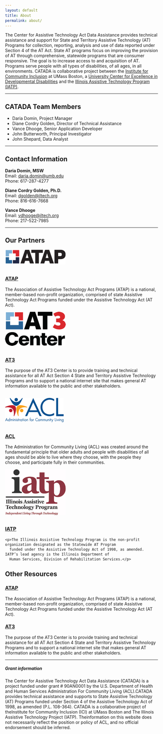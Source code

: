 ```yaml
---
layout: default
title: About
permalink: about/
---
```

<p>
  The Center for Assistive Technology Act Data Assistance provides technical assistance and support for State and
  Territory Assistive Technology (AT) Programs for collection, reporting, analysis and use of data reported under
  Section 4 of the AT Act. State AT programs focus on improving the provision of AT through comprehensive, statewide
  programs that are consumer responsive. The goal is to increase access to and acquisition of AT. Programs serve people
  with all types of disabilities, of all ages, in all environments. CATADA is collaborative project between the <a
    href="http://communityinclusion.org/" target="_blank" rel="noopener noreferrer">Institute for Community Inclusion</a> at UMass Boston, a <a href="https://www.aucd.org/template/page.cfm?id=24" target="_blank">University Center for Excellence in Developmental Disabilities</a> and the <a href="https://www.iltech.org/" target="_blank" rel="noopener noreferrer"> Illinois Assistive Technology Program (IATP)</a>.</p>

<hr />

<h2>CATADA Team Members </h2>

<ul>
  <li>Daria Domin, Project Manager </li>
  <li>Diane Cordry Golden, Director of Technical Assistance</li>
  <li>Vance Dhooge, Senior Application Developer</li>
  <li>John Butterworth, Principal Investigator</li>
  <li>John Shepard, Data Analyst </li>
</ul>

<hr />

<h2>Contact Information </h2>

<p><strong>Daria Domin, MSW </strong><br />Email: <a href="mailto:daria.domin@umb.edu">daria.domin@umb.edu</a><br />Phone: 617-287-4277 </p>

<p><strong>Diane Cordry Golden, Ph.D. </strong><br />Email: <a
    href="mailto:diane.golden@ataporg.org">dgolden@iltech.org</a>
    <br />Phone: 816-616-7668 </p>

<p><strong>Vance Dhooge </strong><br />Email: <a href="mailto:diane.golden@ataporg.org">vdhooge@iltech.org</a><br />Phone: 217-522-7985 </p>

<hr />

<h2>Our Partners </h2>

<div class="row">
  <div class="col-md-3">

  <a href="https://www.ataporg.org"><img class="img-fluid"
        style="padding-right:10px;padding-bottom:10px; width:200px;" src="/assets/ATAPLogoClear.png"
        alt="atap logo" /></a>

  </div>
  <div class="col-md-9">
    <h3><a href="https://www.ataporg.org">ATAP</a> </h3>

<p>The Association of Assistive Technology Act Programs (ATAP) is a national, member-based non-profit organization, comprised of state Assistive Technology Act Programs funded under the Assistive Technology Act (AT Act). </p>
  </div>
</div>

<div class="row">
  <div class="col-md-3">
<a href="https://www.at3center.net/home"><img class="img-fluid" style="padding-right:10px;padding-bottom:10px; "
        src="/assets/AT3_EO.gif" alt="at3 logo" /></a>

  </div>
  <div class="col-md-9">
    <h3><a href="https://www.at3center.net/home">AT3 </a></h3>
<p>The purpose of the AT3 Center is to provide training and technical assistance for all AT Act Section 4 State and
      Territory Assistive Technology Programs and to support a national internet site that makes general AT information
      available to the public and other stakeholders. </p>
  </div>
</div>
<br />

<div class="row">
  <div class="col-md-3">
    <a href="https://www.acl.gov/"><img class="img-fluid" style="padding-right:10px;padding-bottom:10px;"
        src="/assets/acl-logo.png" alt="acl logo" /></a>
  </div>
  <div class="col-md-9">
    <h3><a href="https://www.acl.gov/">ACL</a></h3>

<p>The Administration for Community Living (ACL) was created around the fundamental principle that older adults and
      people with disabilities of all ages should be able to live where they choose, with the people they choose, and
      participate fully in their communities. </p>
  </div>
</div>

<div class="row">
  <div class="col-md-3">
    <a href="https://www.iltech.org/"><img class="img-fluid"
        style="padding-right:10px;padding-bottom:10px; max-width:200px;" src="/assets/iatp.jpg" alt="itap logo" /></a>
  </div>
  <div class="col-md-9">
    <h3><a href="https://www.iltech.org/">IATP</a></h3>

```
<p>The Illinois Assistive Technology Program is the non-profit organization designated as the Statewide AT Program
  funded under the Assistive Technology Act of 1998, as amended. IATP’s lead agency is the Illinois Department of
  Human Services, Division of Rehabilitation Services.</p>
```

  </div>
</div>

<h2>Other Resources </h2>

<div class="row">
  <div class="col-md-3">



  </div>
  <div class="col-md-9">
    <h3><a href="https://www.ataporg.org">ATAP</a> </h3>

<p>The Association of Assistive Technology Act Programs (ATAP) is a national, member-based non-profit organization, comprised of state Assistive Technology Act Programs funded under the Assistive Technology Act (AT Act). </p>
  </div>
</div>

  </div>
  <div class="col-md-9">
    <h3><a href="https://www.at3center.net/home">AT3 </a></h3>
<p>The purpose of the AT3 Center is to provide training and technical assistance for all AT Act Section 4 State and
      Territory Assistive Technology Programs and to support a national internet site that makes general AT information
      available to the public and other stakeholders. </p>


<hr />

<div class="card">
  <h5 class="card-header">
    Grant information
  </h5>
  <div class="card-body">

  <p class="card-text">The Center for Assistive Technology Act Data Assistance (CATADA) is a project funded under
  grant # 90AN0001 by the U.S. Department of Health and Human Services Administration For Community Living (ACL).CATADA provides technical assistance and supports to State Assistive Technology (AT) Programs funded under Section 4 of the Assistive Technology Act of 1998, as amended (P.L. 108-364). CATADA is a collaborative project of theInstitute for Community Inclusion (ICI) at UMass Boston and The Illinois Assistive Technology Project (IATP). Theinformation on this website does not necessarily reflect the position or policy of ACL, and no official
      endorsement should be inferred.</p>

  </div>

</div>